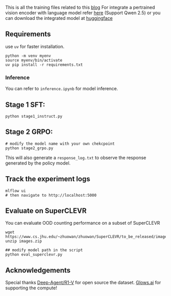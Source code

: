 This is all the training files related to this [blog](https://jacksoncakes.com/2025/03/10/can-an-llm-learn-to-see-fine-tuning-qwen-05b-for-vision-tasks-with-sft-grpo/)
For integrate a pertrained vision encoder with language model refer [here](https://github.com/JacksonCakes/vision-r1/blob/main/merge_llm_into_vlm.ipynb) (Support Qwen 2.5) or you can download the integrated model at [huggingface](https://huggingface.co/jacksonkek/qwen-0.5-vl-custom)

## Requirements
use `uv` for faster installation.
```
python -m venv myenv
source myenv/bin/activate
uv pip install -r requirements.txt
```
### Inference
You can refer to `inference.ipynb` for model inference.

## Stage 1 SFT:
```
python stage1_instruct.py
```

## Stage 2 GRPO:
```
# modify the model name with your own chekcpoint
python stage2_grpo.py
```
This will also generate a `response_log.txt` to observe the response generated by the policy model.

## Track the experiment logs
```
mlflow ui
# then navigate to http://localhost:5000
```
## Evaluate on SuperCLEVR
You can evaluate OOD counting performance on a subset of SuperCLEVR
```
wget https://www.cs.jhu.edu/~zhuowan/zhuowan/SuperCLEVR/to_be_released/images.zip
unzip images.zip

## modify model path in the script
python eval_superclevr.py
```

## Acknowledgements
Special thanks [Deep-Agent/R1-V](https://github.com/Deep-Agent/R1-V) for open source the dataset. [Glows.ai](https://glows.ai/invite/Glows-3x23oo25?utm_source=Blog&utm_medium=KOL_Post&utm_campaign=Glows-3x23oo25&utm_content=AIengineer) for supporting the compute!

